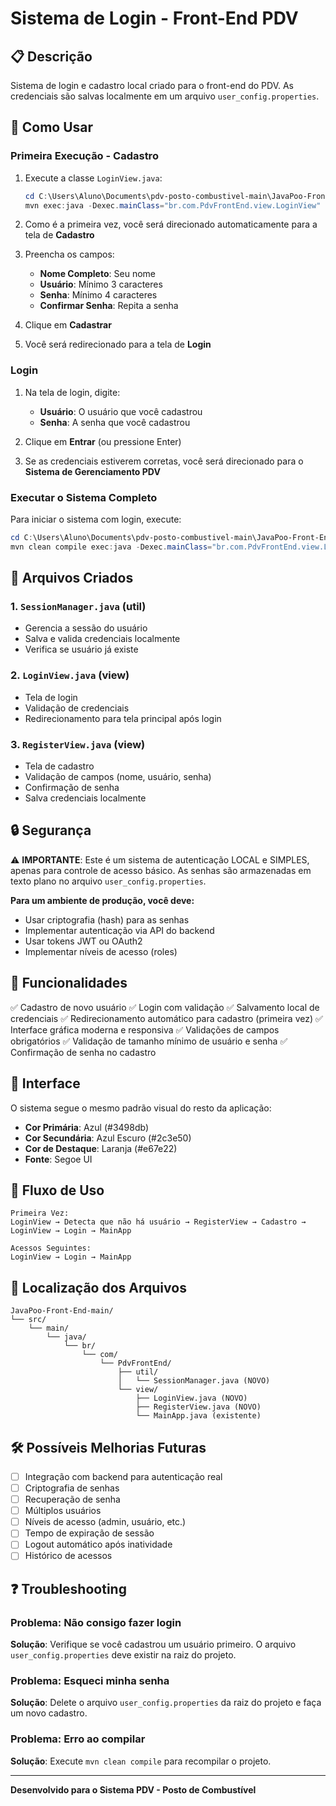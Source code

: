 # Sistema de Login - Front-End PDV

## 📋 Descrição

Sistema de login e cadastro local criado para o front-end do PDV. As credenciais são salvas localmente em um arquivo `user_config.properties`.

## 🚀 Como Usar

### Primeira Execução - Cadastro

1. Execute a classe `LoginView.java`:
   ```powershell
   cd C:\Users\Aluno\Documents\pdv-posto-combustivel-main\JavaPoo-Front-End-main
   mvn exec:java -Dexec.mainClass="br.com.PdvFrontEnd.view.LoginView"
   ```

2. Como é a primeira vez, você será direcionado automaticamente para a tela de **Cadastro**

3. Preencha os campos:
   - **Nome Completo**: Seu nome
   - **Usuário**: Mínimo 3 caracteres
   - **Senha**: Mínimo 4 caracteres
   - **Confirmar Senha**: Repita a senha

4. Clique em **Cadastrar**

5. Você será redirecionado para a tela de **Login**

### Login

1. Na tela de login, digite:
   - **Usuário**: O usuário que você cadastrou
   - **Senha**: A senha que você cadastrou

2. Clique em **Entrar** (ou pressione Enter)

3. Se as credenciais estiverem corretas, você será direcionado para o **Sistema de Gerenciamento PDV**

### Executar o Sistema Completo

Para iniciar o sistema com login, execute:

```powershell
cd C:\Users\Aluno\Documents\pdv-posto-combustivel-main\JavaPoo-Front-End-main
mvn clean compile exec:java -Dexec.mainClass="br.com.PdvFrontEnd.view.LoginView"
```

## 📁 Arquivos Criados

### 1. `SessionManager.java` (util)
- Gerencia a sessão do usuário
- Salva e valida credenciais localmente
- Verifica se usuário já existe

### 2. `LoginView.java` (view)
- Tela de login
- Validação de credenciais
- Redirecionamento para tela principal após login

### 3. `RegisterView.java` (view)
- Tela de cadastro
- Validação de campos (nome, usuário, senha)
- Confirmação de senha
- Salva credenciais localmente

## 🔒 Segurança

⚠️ **IMPORTANTE**: Este é um sistema de autenticação LOCAL e SIMPLES, apenas para controle de acesso básico. As senhas são armazenadas em texto plano no arquivo `user_config.properties`.

**Para um ambiente de produção, você deve:**
- Usar criptografia (hash) para as senhas
- Implementar autenticação via API do backend
- Usar tokens JWT ou OAuth2
- Implementar níveis de acesso (roles)

## 📝 Funcionalidades

✅ Cadastro de novo usuário
✅ Login com validação
✅ Salvamento local de credenciais
✅ Redirecionamento automático para cadastro (primeira vez)
✅ Interface gráfica moderna e responsiva
✅ Validações de campos obrigatórios
✅ Validação de tamanho mínimo de usuário e senha
✅ Confirmação de senha no cadastro

## 🎨 Interface

O sistema segue o mesmo padrão visual do resto da aplicação:
- **Cor Primária**: Azul (#3498db)
- **Cor Secundária**: Azul Escuro (#2c3e50)
- **Cor de Destaque**: Laranja (#e67e22)
- **Fonte**: Segoe UI

## 🔄 Fluxo de Uso

```
Primeira Vez:
LoginView → Detecta que não há usuário → RegisterView → Cadastro → LoginView → Login → MainApp

Acessos Seguintes:
LoginView → Login → MainApp
```

## 📍 Localização dos Arquivos

```
JavaPoo-Front-End-main/
└── src/
    └── main/
        └── java/
            └── br/
                └── com/
                    └── PdvFrontEnd/
                        ├── util/
                        │   └── SessionManager.java (NOVO)
                        └── view/
                            ├── LoginView.java (NOVO)
                            ├── RegisterView.java (NOVO)
                            └── MainApp.java (existente)
```

## 🛠️ Possíveis Melhorias Futuras

- [ ] Integração com backend para autenticação real
- [ ] Criptografia de senhas
- [ ] Recuperação de senha
- [ ] Múltiplos usuários
- [ ] Níveis de acesso (admin, usuário, etc.)
- [ ] Tempo de expiração de sessão
- [ ] Logout automático após inatividade
- [ ] Histórico de acessos

## ❓ Troubleshooting

### Problema: Não consigo fazer login
**Solução**: Verifique se você cadastrou um usuário primeiro. O arquivo `user_config.properties` deve existir na raiz do projeto.

### Problema: Esqueci minha senha
**Solução**: Delete o arquivo `user_config.properties` da raiz do projeto e faça um novo cadastro.

### Problema: Erro ao compilar
**Solução**: Execute `mvn clean compile` para recompilar o projeto.

---

**Desenvolvido para o Sistema PDV - Posto de Combustível**

